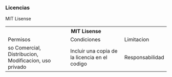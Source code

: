 ### Licencias

MIT Lisense

<table>

  <tr><tr>
    <th colspan="3">MIT Lisense</th><tr>
    <td>Permisos</td>
    <td>Condiciones</td>
    <td>Limitacion</td>
  </tr>

  <tr>
    <td>so Comercial, Distribucion, Modificacion, uso privado
</td>
    <td>Incluir una copia de la licencia en el codigo</td>
    <td>Responsabilidad</td>
  </tr>

</table>

